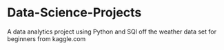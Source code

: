 # Data-Science-Projects
A data analytics project using Python and SQl off the weather data set for beginners from kaggle.com
